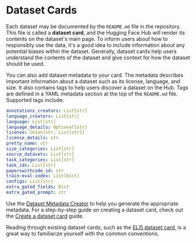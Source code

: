 # Dataset Cards

Each dataset may be documented by the `README.md` file in the repository. This file is called a **dataset card**, and the Hugging Face Hub will render its contents on the dataset's main page. To inform users about how to responsibly use the data, it's a good idea to include information about any potential biases within the dataset. Generally, dataset cards help users understand the contents of the dataset and give context for how the dataset should be used.

You can also add dataset metadata to your card. The metadata describes important information about a dataset such as its license, language, and size. It also contains tags to help users discover a dataset on the Hub. Tags are defined in a YAML metadata section at the top of the `README.md` file. Supported tags include:

```yaml
annotations_creators: List[str]
language_creators: List[str]
language: List[str]
language_details: Optional[str]
license: Union[str, List[str]]
license_details: str
pretty_name: str
size_categories: List[str]
source_datasets: List[str]
task_categories: List[str]
task_ids: List[str]
paperswithcode_id: str
train-eval-index: List[Dict]
configs: List[str]
extra_gated_fields: Dict
extra_gated_prompt: str
```

Use the [Dataset Metadata Creator](https://huggingface.co/spaces/huggingface/datasets-tagging) to help you generate the appropriate metadata. For a step-by-step guide on creating a dataset card, check out the [Create a dataset card](https://huggingface.co/docs/datasets/dataset_card) guide.

Reading through existing dataset cards, such as the [ELI5 dataset card](https://github.com/huggingface/datasets/blob/main/datasets/eli5/README.md), is a great way to familiarize yourself with the common conventions.
